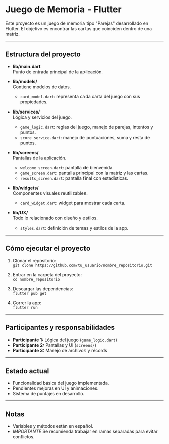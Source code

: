 # Juego de Memoria - Flutter

Este proyecto es un juego de memoria tipo "Parejas" desarrollado en Flutter. El objetivo es encontrar las cartas que coinciden dentro de una matriz.

---

## Estructura del proyecto

- **lib/main.dart**  
  Punto de entrada principal de la aplicación.

- **lib/models/**  
  Contiene modelos de datos.  
  - `card_model.dart`: representa cada carta del juego con sus propiedades.

- **lib/services/**  
  Lógica y servicios del juego.  
  - `game_logic.dart`: reglas del juego, manejo de parejas, intentos y puntos.  
  - `score_service.dart`: manejo de puntuaciones, suma y resta de puntos.

- **lib/screens/**  
  Pantallas de la aplicación.  
  - `welcome_screen.dart`: pantalla de bienvenida.  
  - `game_screen.dart`: pantalla principal con la matriz y las cartas.  
  - `results_screen.dart`: pantalla final con estadísticas.

- **lib/widgets/**  
  Componentes visuales reutilizables.  
  - `card_widget.dart`: widget para mostrar cada carta.

- **lib/UX/**  
  Todo lo relacionado con diseño y estilos.  
  - `styles.dart`: definición de temas y estilos de la app.

---

## Cómo ejecutar el proyecto

1. Clonar el repositorio:  
   `git clone https://github.com/tu_usuario/nombre_repositorio.git`

2. Entrar en la carpeta del proyecto:  
   `cd nombre_repositorio`

3. Descargar las dependencias:  
   `flutter pub get`

4. Correr la app:  
   `flutter run`

---

## Participantes y responsabilidades

- **Participante 1:** Lógica del juego (`game_logic.dart`)  
- **Participante 2:** Pantallas y UI (`screens/`)  
- **Participante 3:** Manejo de archivos y récords

---

## Estado actual

- Funcionalidad básica del juego implementada.  
- Pendientes mejoras en UI y animaciones.  
- Sistema de puntajes en desarrollo.

---

## Notas

- Variables y métodos están en español. 
- *IMPORTANTE* Se recomienda trabajar en ramas separadas para evitar conflictos.

